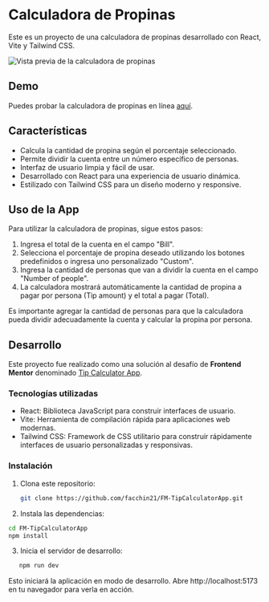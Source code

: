 # Calculadora de Propinas

Este es un proyecto de una calculadora de propinas desarrollado con React, Vite y Tailwind CSS.

![Vista previa de la calculadora de propinas](https://github.com/facchin21/FM-TipCalculatorApp/assets/130471266/18fa624e-d23e-40fd-9a59-ce2964fbd740)

## Demo

Puedes probar la calculadora de propinas en línea [aquí](https://main--fm-tipcalculatorapp.netlify.app/).

## Características

- Calcula la cantidad de propina según el porcentaje seleccionado.
- Permite dividir la cuenta entre un número específico de personas.
- Interfaz de usuario limpia y fácil de usar.
- Desarrollado con React para una experiencia de usuario dinámica.
- Estilizado con Tailwind CSS para un diseño moderno y responsive.

## Uso de la App

Para utilizar la calculadora de propinas, sigue estos pasos:

1. Ingresa el total de la cuenta en el campo "Bill".
2. Selecciona el porcentaje de propina deseado utilizando los botones predefinidos o ingresa uno personalizado "Custom".
3. Ingresa la cantidad de personas que van a dividir la cuenta en el campo "Number of people".
4. La calculadora mostrará automáticamente la cantidad de propina a pagar por persona (Tip amount) y el total a pagar (Total).

Es importante agregar la cantidad de personas para que la calculadora pueda dividir adecuadamente la cuenta y calcular la propina por persona.

## Desarrollo

Este proyecto fue realizado como una solución al desafío de **Frontend Mentor** denominado [Tip Calculator App](https://www.frontendmentor.io/challenges/tip-calculator-app-ugJNGbJUX/hub).

### Tecnologías utilizadas

- React: Biblioteca JavaScript para construir interfaces de usuario.
- Vite: Herramienta de compilación rápida para aplicaciones web modernas.
- Tailwind CSS: Framework de CSS utilitario para construir rápidamente interfaces de usuario personalizadas y responsivas.

### Instalación

1. Clona este repositorio:

   ```bash
   git clone https://github.com/facchin21/FM-TipCalculatorApp.git
   ```

2. Instala las dependencias:

  ```bash
  cd FM-TipCalculatorApp
  npm install
```
3. Inicia el servidor de desarrollo:
 ```bash
    npm run dev
  ```
Esto iniciará la aplicación en modo de desarrollo. Abre http://localhost:5173 en tu navegador para verla en acción.

